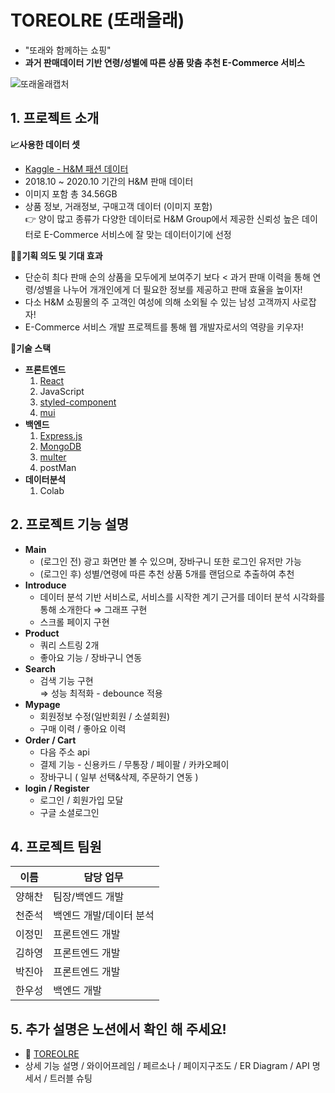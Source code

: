 # TOREOLRE (또래올래)
- "또래와 함께하는 쇼핑"
- <b>과거 판매데이터 기반 연령/성별에 따른 상품 맞춤 추천 E-Commerce 서비스</b>

![또래올래캡처](https://user-images.githubusercontent.com/97212459/188896584-e4a8abda-2469-4b70-a18c-f8e90d30bd46.PNG)

## 1. 프로젝트 소개

**📈사용한 데이터 셋**
  - [Kaggle - H&M 패션 데이터](https://www.kaggle.com/c/h-and-m-personalized-fashion-recommendations)
  - 2018.10 ~ 2020.10 기간의 H&M 판매 데이터
  - 이미지 포함 총 34.56GB
  - 상품 정보, 거래정보, 구매고객 데이터 (이미지 포함) <br />
  👉 양이 많고 종류가 다양한 데이터로 H&M Group에서 제공한 신뢰성 높은 데이터로 E-Commerce 서비스에 잘 맞는 데이터이기에 선정 

**✍🏼기획 의도 및 기대 효과**
 - 단순히 최다 판매 순의 상품을 모두에게 보여주기 보다 < 과거 판매 이력을 통해 연령/성별을 나누어 개개인에게 더 필요한 정보를 제공하고 판매 효율을 높이자! 
 - 다소 H&M 쇼핑몰의 주 고객인 여성에 의해 소외될 수 있는 남성 고객까지 사로잡자! 
 - E-Commerce 서비스 개발 프로젝트를 통해 웹 개발자로서의 역량을 키우자! 
 
 **🧩기술 스택**
 - **프론트엔드**
    1. [React](https://ko.reactjs.org/)
    2. JavaScript
    3. [styled-component](https://styled-components.com/)
    4. [mui](https://mui.com/)
- **백엔드**
    1. [Express.js](https://expressjs.com/)
    2. [MongoDB](https://www.mongodb.com/kr)
    3. [multer](https://www.npmjs.com/package/multer)
    4. postMan
- **데이터분석**
    1. Colab

## 2. 프로젝트 기능 설명
- **Main**
   - (로그인 전) 광고 화면만 볼 수 있으며, 장바구니 또한 로그인 유저만 가능 
   - (로그인 후) 성별/연령에 따른 추천 상품 5개를 랜덤으로 추출하여 추천
- **Introduce**
   - 데이터 분석 기반 서비스로, 서비스를 시작한 계기 근거를 데이터 분석 시각화를 통해 소개한다 ⇒ 그래프 구현 
   - 스크롤 페이지 구현
- **Product**   
   - 쿼리 스트링 2개
   - 좋아요 기능 / 장바구니 연동
- **Search** 
   - 검색 기능 구현 <Br /> ⇒ 성능 최적화 - debounce 적용
- **Mypage** 
   - 회원정보 수정(일반회원 / 소셜회원)
   - 구매 이력 / 좋아요 이력
- **Order / Cart** 
   - 다음 주소 api
   - 결제 기능 - 신용카드 / 무통장 / 페이팔 / 카카오페이
   - 장바구니 ( 일부 선택&삭제, 주문하기 연동 )
- **login / Register** 
   - 로그인 / 회원가입 모달
   - 구글 소셜로그인

## 4. 프로젝트 팀원
| 이름 | 담당 업무 |
| ------ | ------ |
| 양해찬 | 팀장/백엔드 개발 |
| 천준석 | 백엔드 개발/데이터 분석 |
| 이정민 | 프론트엔드 개발 |
| 김하영 | 프론트엔드 개발 |
| 박진아 | 프론트엔드 개발 |
| 한우성 | 백엔드 개발 |

## 5. 추가 설명은 노션에서 확인 해 주세요! 
  - 📍 [TOREOLRE](https://www.notion.so/frontend-jinah/TOREOLRE-47b8934463494ab8a737d8afa144086c)
  - 상세 기능 설명 / 와이어프레임 / 페르소나 / 페이지구조도 / ER Diagram / API 명세서 / 트러블 슈팅 

